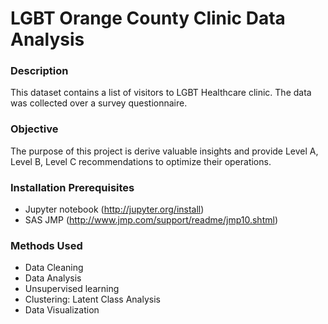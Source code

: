 # LGBT Orange County Clinic Data Analysis

<h3> Description </h3>
This dataset contains a list of visitors to LGBT Healthcare clinic. The data was collected over a survey questionnaire.

<h3> Objective </h3>
The purpose of this project is derive valuable insights and provide Level A, Level B, Level C recommendations to optimize their operations.

<h3> Installation Prerequisites </h3>

- Jupyter notebook (http://jupyter.org/install)
- SAS JMP (http://www.jmp.com/support/readme/jmp10.shtml)

<h3> Methods Used </h3>

- Data Cleaning 
- Data Analysis 
- Unsupervised learning 
- Clustering: Latent Class Analysis 
- Data Visualization 
